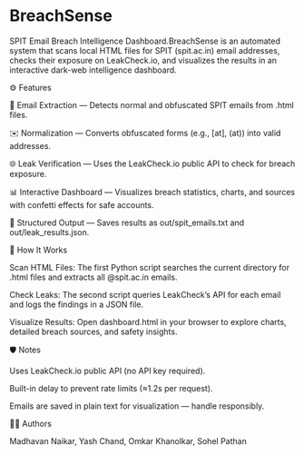 # BreachSense
SPIT Email Breach Intelligence Dashboard.BreachSense is an automated system that scans local HTML files for SPIT (spit.ac.in) email addresses, checks their exposure on LeakCheck.io, and visualizes the results in an interactive dark-web intelligence dashboard.

⚙️ Features

  🧩 Email Extraction — Detects normal and obfuscated SPIT emails from .html files.

  ✉️ Normalization — Converts obfuscated forms (e.g., [at], (at)) into valid addresses.

  🌐 Leak Verification — Uses the LeakCheck.io public API to check for breach exposure.

  📊 Interactive Dashboard — Visualizes breach statistics, charts, and sources with confetti effects for safe accounts.

  💾 Structured Output — Saves results as out/spit_emails.txt and out/leak_results.json.

🧠 How It Works

Scan HTML Files:
The first Python script searches the current directory for .html files and extracts all @spit.ac.in emails.

Check Leaks:
The second script queries LeakCheck’s API for each email and logs the findings in a JSON file.

Visualize Results:
Open dashboard.html in your browser to explore charts, detailed breach sources, and safety insights.

🛡️ Notes

  Uses LeakCheck.io public API (no API key required).

  Built-in delay to prevent rate limits (≈1.2s per request).

  Emails are saved in plain text for visualization — handle responsibly.

👨‍💻 Authors

Madhavan Naikar, Yash Chand, Omkar Khanolkar, Sohel Pathan
